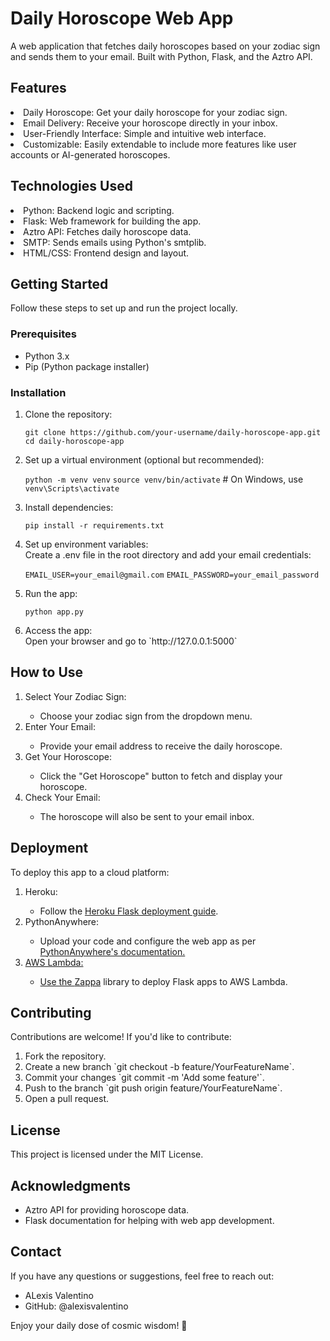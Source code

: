 # Daily Horoscope Web App
A web application that fetches daily horoscopes based on your zodiac sign and sends them to your email. Built with Python, Flask, and the Aztro API.

## Features
<li> Daily Horoscope: Get your daily horoscope for your zodiac sign. </li>
<li> Email Delivery: Receive your horoscope directly in your inbox. </li>
<li> User-Friendly Interface: Simple and intuitive web interface. </li>
<li> Customizable: Easily extendable to include more features like user accounts or AI-generated horoscopes. </li>

## Technologies Used
<li> Python: Backend logic and scripting. </li>
<li> Flask: Web framework for building the app. </li>
<li> Aztro API: Fetches daily horoscope data. </li>
<li> SMTP: Sends emails using Python's smtplib. </li>
<li> HTML/CSS: Frontend design and layout. </li>

## Getting Started

Follow these steps to set up and run the project locally.

### Prerequisites
<ul>
<li> Python 3.x </li>
<li> Pip (Python package installer) </li>
</ul>

### Installation
<ol>
<li> Clone the repository: </li>

`git clone https://github.com/your-username/daily-horoscope-app.git`
`cd daily-horoscope-app`

<li> Set up a virtual environment (optional but recommended): </li>

`python -m venv venv`
`source venv/bin/activate`  # On Windows, use `venv\Scripts\activate`

<li> Install dependencies: </li>

`pip install -r requirements.txt`

<li> Set up environment variables: </li>
Create a .env file in the root directory and add your email credentials:

`EMAIL_USER=your_email@gmail.com`
`EMAIL_PASSWORD=your_email_password`

<li> Run the app: </li>

`python app.py`

<li> Access the app: </li>
Open your browser and go to `http://127.0.0.1:5000`
</ol>

## How to Use
<ol>
<li> Select Your Zodiac Sign: </li>
<ul><li> Choose your zodiac sign from the dropdown menu.</li></ul>
  
<li> Enter Your Email: </li>
<ul><li> Provide your email address to receive the daily horoscope. </li></ul>

<li> Get Your Horoscope: </li>
<ul><li> Click the "Get Horoscope" button to fetch and display your horoscope. </li></ul>

<li> Check Your Email: </li>
<ul><li> The horoscope will also be sent to your email inbox. </li></ul>
</ol>
  
## Deployment

To deploy this app to a cloud platform:
<ol>
<li> Heroku: </li>

<ul>
  <li>Follow the <a href="https://devcenter.heroku.com/articles/getting-started-with-python">Heroku Flask deployment guide</a>.</li>
</ul>

<li> PythonAnywhere: </li>

<ul>
 <li> Upload your code and configure the web app as per <a href="https://help.pythonanywhere.com/pages/Flask/PythonAnywhere's documentation">PythonAnywhere's documentation. </li>
</ul>

<li> AWS Lambda: </li>

<ul>
  <li>Use the <a href="https://github.com/zappa/Zappa">Zappa</a> library to deploy Flask apps to AWS Lambda.</li>
</ul>
</ol>

## Contributing

Contributions are welcome! If you'd like to contribute:

<ol>
<li> Fork the repository. </li>
<li> Create a new branch `git checkout -b feature/YourFeatureName`. </li>
<li> Commit your changes `git commit -m 'Add some feature'`. </li>
<li> Push to the branch `git push origin feature/YourFeatureName`.</li>
<li> Open a pull request.</li>
</ol>

## License
This project is licensed under the MIT License.

## Acknowledgments
<ul>
<li> Aztro API for providing horoscope data. </li>
<li> Flask documentation for helping with web app development. </li>
</ul>

## Contact
If you have any questions or suggestions, feel free to reach out:

<ul>
<li> ALexis Valentino</li>
<li> GitHub: @alexisvalentino </li>
</ul>

Enjoy your daily dose of cosmic wisdom! 🌟

